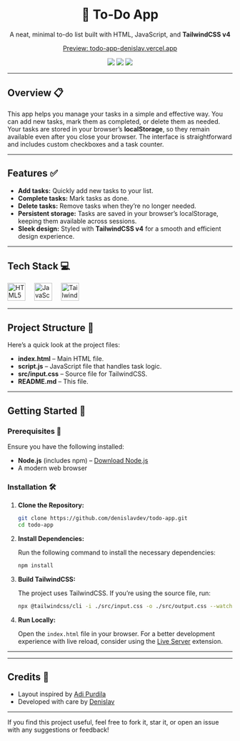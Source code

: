 <div align="center">
  <h1>📝 To-Do App</h1>
  <p>A neat, minimal to-do list built with HTML, JavaScript, and <strong>TailwindCSS v4</strong></p>
  <p>
    <a href="https://todo-app-denislav.vercel.app" target="_blank">Preview: todo-app-denislav.vercel.app</a>
  </p>
  <img src="https://img.shields.io/badge/TailwindCSS-v4-06B6D4?style=for-the-badge&logo=tailwindcss&logoColor=white" />
  <img src="https://img.shields.io/badge/JavaScript-ES6-F7DF1E?style=for-the-badge&logo=javascript&logoColor=black" />
  <img src="https://img.shields.io/badge/Made%20with%20❤️-FF6F61?style=for-the-badge" />
</div>

---

## Overview 📋

This app helps you manage your tasks in a simple and effective way. You can add new tasks, mark them as completed, or delete them as needed. Your tasks are stored in your browser’s **localStorage**, so they remain available even after you close your browser. The interface is straightforward and includes custom checkboxes and a task counter.

---

## Features ✅

- **Add tasks:** Quickly add new tasks to your list.
- **Complete tasks:** Mark tasks as done.
- **Delete tasks:** Remove tasks when they’re no longer needed.
- **Persistent storage:** Tasks are saved in your browser’s localStorage, keeping them available across sessions.
- **Sleek design:** Styled with **TailwindCSS v4** for a smooth and efficient design experience.

---

## Tech Stack 💻

<div align="left">
  <img src="https://cdn.jsdelivr.net/gh/devicons/devicon/icons/html5/html5-original.svg" height="40" alt="HTML5 logo" />
  <img width="12" />
  <img src="https://cdn.jsdelivr.net/gh/devicons/devicon/icons/javascript/javascript-original.svg" height="40" alt="JavaScript logo" />
  <img width="12" />
  <img src="https://cdn.simpleicons.org/tailwindcss/06B6D4" height="40" alt="TailwindCSS logo" />
</div>

---

## Project Structure 📂

Here’s a quick look at the project files:

- **index.html** – Main HTML file.
- **script.js** – JavaScript file that handles task logic.
- **src/input.css** – Source file for TailwindCSS.
- **README.md** – This file.

---

## Getting Started 🚀

### Prerequisites 🔧

Ensure you have the following installed:

- **Node.js** (includes npm) – [Download Node.js](https://nodejs.org/)
- A modern web browser

### Installation 🛠️

1. **Clone the Repository:**

   ```bash
   git clone https://github.com/denislavdev/todo-app.git
   cd todo-app
   ```

2. **Install Dependencies:**

   Run the following command to install the necessary dependencies:

   ```bash
   npm install
   ```

3. **Build TailwindCSS:**

   The project uses TailwindCSS. If you’re using the source file, run:

   ```bash
   npx @tailwindcss/cli -i ./src/input.css -o ./src/output.css --watch
   ```

4. **Run Locally:**

   Open the `index.html` file in your browser. For a better development experience with live reload, consider using the [Live Server](https://marketplace.visualstudio.com/items?itemName=ritwickdey.LiveServer) extension.

---

---

## Credits 🙏

- Layout inspired by [Adi Purdila](https://www.youtube.com/user/AdiPurdila)
- Developed with care by [Denislav](https://github.com/denislavdev)

---

If you find this project useful, feel free to fork it, star it, or open an issue with any suggestions or feedback!
